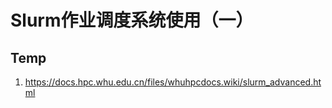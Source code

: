 # Slurm作业调度系统使用（一）

## Temp
1. https://docs.hpc.whu.edu.cn/files/whuhpcdocs.wiki/slurm_advanced.html 